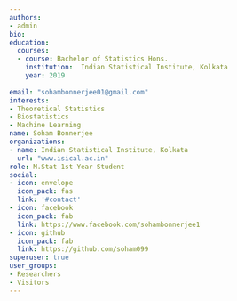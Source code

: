 ```yaml
---
authors:
- admin
bio: 
education:
  courses:
  - course: Bachelor of Statistics Hons.
    institution:  Indian Statistical Institute, Kolkata 
    year: 2019
  
email: "sohambonnerjee01@gmail.com"
interests:
- Theoretical Statistics
- Biostatistics
- Machine Learning
name: Soham Bonnerjee
organizations:
- name: Indian Statistical Institute, Kolkata
  url: "www.isical.ac.in"
role: M.Stat 1st Year Student
social:
- icon: envelope
  icon_pack: fas
  link: '#contact'
- icon: facebook
  icon_pack: fab
  link: https://www.facebook.com/sohambonnerjee1
- icon: github
  icon_pack: fab
  link: https://github.com/soham099
superuser: true
user_groups:
- Researchers
- Visitors
---
```


